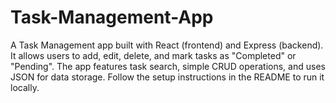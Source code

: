 # Task-Management-App
A Task Management app built with React (frontend) and Express (backend). It allows users to add, edit, delete, and mark tasks as "Completed" or "Pending". The app features task search, simple CRUD operations, and uses JSON for data storage. Follow the setup instructions in the README to run it locally.
